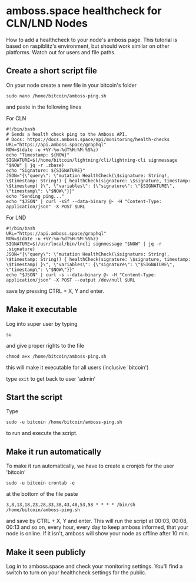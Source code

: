 # amboss.space healthcheck for CLN/LND Nodes
How to add a healthcheck to your node's amboss page. This tutorial is based on raspiblitz's environment, but should work similar on other platforms. Watch out for users and file paths.

## Create a short script file

On your node create a new file in your bitcoin's folder

```
sudo nano /home/bitcoin/amboss-ping.sh
```

and paste in the following lines

For CLN
```
#!/bin/bash
# Sends a health check ping to the Amboss API. 
# Docs: https://docs.amboss.space/api/monitoring/health-checks
URL="https://api.amboss.space/graphql"
NOW=$(date -u +%Y-%m-%dT%H:%M:%S%z)
echo "Timestamp: ${NOW}"
SIGNATURE=$(/home/bitcoin/lightning/cli/lightning-cli signmessage "$NOW" | jq -r .zbase)
echo "Signature: ${SIGNATURE}"
JSON="{\"query\": \"mutation HealthCheck(\$signature: String!, \$timestamp: String!) { healthCheck(signature: \$signature, timestamp: \$timestamp) }\", \"variables\": {\"signature\": \"$SIGNATURE\", \"timestamp\": \"$NOW\"}}"
echo "Sending ping..."
echo "$JSON" | curl -sSf --data-binary @- -H "Content-Type: application/json" -X POST $URL
```

For LND
```
#!/bin/bash
URL="https://api.amboss.space/graphql"
NOW=$(date -u +%Y-%m-%dT%H:%M:%S%z)
SIGNATURE=$(/usr/local/bin/lncli signmessage "$NOW" | jq -r .signature)
JSON="{\"query\": \"mutation HealthCheck(\$signature: String!, \$timestamp: String!) { healthCheck(signature: \$signature, timestamp: \$timestamp) }\", \"variables\": {\"signature\": \"$SIGNATURE\", \"timestamp\": \"$NOW\"}}"
echo "$JSON" | curl -s --data-binary @- -H "Content-Type: application/json" -X POST --output /dev/null $URL
```


save by pressing CTRL + X, Y and enter.

## Make it executable

Log into super user by typing

```
su
```

and give proper rights to the file

```
chmod a+x /home/bitcoin/amboss-ping.sh
```

this will make it executable for all users (inclusive 'bitcoin')

type `exit` to get back to user 'admin'

## Start the script

Type

```
sudo -u bitcoin /home/bitcoin/amboss-ping.sh
```

to run and execute the script. 

## Make it run automatically

To make it run automatically, we have to create a cronjob for the user 'bitcoin'

```
sudo -u bitcoin crontab -e
```

at the bottom of the file paste

```
3,8,13,18,23,28,33,38,43,48,53,58 * * * * /bin/sh /home/bitcoin/amboss-ping.sh
```

and save by CTRL + X, Y and enter. This will run the script at 00:03, 00:08, 00:13 and so on, every hour, every day to keep amboss informed, that your node is online. If it isn't, amboss will show your node as offline after 10 min.

## Make it seen publicly

Log in to amboss.space and check your monitoring settings. You'll find a switch to turn on your healthcheck settings for the public.
